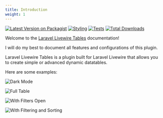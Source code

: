 ```yaml
---
title: Introduction
weight: 1
---
```


<section class="article_badges">
    <a href="https://packagist.org/packages/rappasoft/laravel-livewire-tables"><img src="https://img.shields.io/packagist/v/rappasoft/laravel-livewire-tables.svg?style=flat-square" alt="Latest Version on Packagist"></a>
    <a href="https://github.com/rappasoft/laravel-livewire-tables/actions/workflows/pint.yml"><img src="https://github.com/rappasoft/laravel-livewire-tables/actions/workflows/pint.yml/badge.svg" alt="Styling"></a>
    <a href="https://github.com/rappasoft/laravel-livewire-tables/actions/workflows/run-tests.yml"><img src="https://github.com/rappasoft/laravel-livewire-tables/actions/workflows/run-tests.yml/badge.svg" alt="Tests"></a>
    <a href="https://packagist.org/packages/rappasoft/laravel-livewire-tables"><img src="https://img.shields.io/packagist/dt/rappasoft/laravel-livewire-tables.svg?style=flat-square" alt="Total Downloads"></a>
</section>

Welcome to the [Laravel Livewire Tables](https://github.com/rappasoft/laravel-livewire-tables) documentation!

I will do my best to document all features and configurations of this plugin.

Laravel Livewire Tables is a plugin built for Laravel Livewire that allows you to create simple or advanced dynamic datatables.

Here are some examples:

![Dark Mode](https://imgur.com/QoEdC7n.png)

![Full Table](https://i.imgur.com/2kfibjR.png)

![With Filters Open](https://i.imgur.com/OHpuOmf.png)

![With Filtering and Sorting](https://i.imgur.com/niBhMPR.png)
